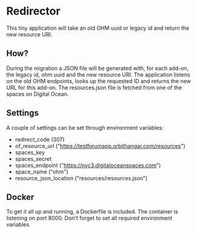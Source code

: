 # Redirector

This tiny application will take an old OHM uuid or legacy id and return the new resource URI.

## How?

During the migration a JSON file will be generated with, for each add-on, the legacy id, ohm uuid and the new resource
URI.
The application listens on the old OHM endpoints, looks up the requested ID and returns the new URL for this add-on.
The resources.json file is fetched from one of the spaces on Digital Ocean.

## Settings

A couple of settings can be set through environment variables:

* redirect_code (307)
* of_resource_url ("https://testforumapp.orbithangar.com/resources")
* spaces_key
* spaces_secret
* spaces_endpoint ("https://nyc3.digitaloceanspaces.com")
* space_name ("ohm")
* resource_json_location ("resources/resources.json")

## Docker

To get it all up and running, a Dockerfile is included. The container is listening on port 8000.
Don't forget to set all required environment variables.